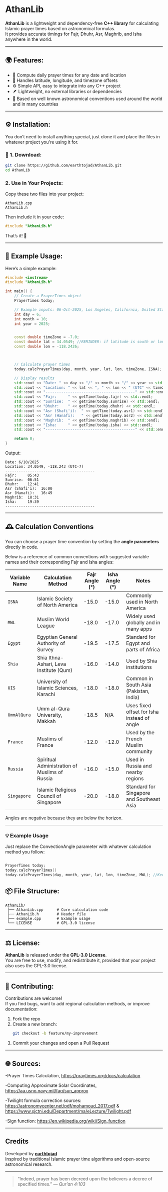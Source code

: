 # AthanLib

**AthanLib** is a lightweight and dependency-free **C++ library** for calculating Islamic prayer times based on astronomical formulas.  
It provides accurate timings for Fajr, Dhuhr, Asr, Maghrib, and Isha anywhere in the world.

---

## 🌍 Features:

- 📅 Compute daily prayer times for any date and location  
- 🧭 Handles latitude, longitude, and timezone offsets  
- ⚙️ Simple API, easy to integrate into any C++ project  
- 🪶 Lightweight, no external libraries or dependencies  
- 🧮 Based on well known astronomical conventions used around the world and in many countries  

---


## ⚙️ Installation:

You don’t need to install anything special, just clone it and place the files in whatever project you're using it for.

### 🧭 1. Download:

```bash
git clone https://github.com/earthtojad/AthanLib.git
cd AthanLib
```



### 2. Use in Your Projects:
Copy these two files into your project:
```
AthanLib.cpp
AthanLib.h
```

Then include it in your code:
```cpp
#include "AthanLib.h"
```

That’s it! 🎉

---

## 🚀 Example Usage:

Here’s a simple example:

```cpp
#include <iostream>
#include "AthanLib.h"

int main() {
    // Create a PrayerTimes object
    PrayerTimes today;

    // Example inputs: 06-Oct-2025, Los Angeles, California, United States of America.    
    int day = 6;
    int month = 10;
    int year = 2025;


    const double timeZone = -7.0;
    const double lat = 34.0549; //REMINDER: if latitude is south or longitude is west, please make sure that the value is set to negative.
    const double lon = -118.2426;



    // Calculate prayer times
    today.calcPrayerTimes(day, month, year, lat, lon, timeZone, ISNA);

    // Display results
    std::cout << "Date: " << day << "/" << month << "/" << year << std::endl;
    std::cout << "Location: " << lat << ", " << lon << " (UTC" << timeZone << ")" << std::endl;
    std::cout << "----------------------------------------" << std::endl;
    std::cout << "Fajr:     " << getTime(today.fajr) << std::endl;
    std::cout << "Sunrise:  " << getTime(today.sunrise) << std::endl;
    std::cout << "Dhuhr:    " << getTime(today.dhuhr) << std::endl;
    std::cout << "Asr (Shafi'i):  " << getTime(today.asr1) << std::endl;
    std::cout << "Asr (Hanafi):   " << getTime(today.asr2) << std::endl;
    std::cout << "Maghrib:  " << getTime(today.maghrib) << std::endl;
    std::cout << "Isha:     " << getTime(today.isha) << std::endl;
    std::cout << "----------------------------------------" << std::endl;

    return 0;
}
```

Output:
```
Date: 6/10/2025
Location: 34.0549, -118.243 (UTC-7)
----------------------------------------
Fajr:     05:43
Sunrise:  06:51
Dhuhr:    12:41
Asr (Shafi'i):  16:00
Asr (Hanafi):   16:49
Maghrib:  18:31
Isha:     19:39
----------------------------------------

```


---

## 🕰️ Calculation Conventions

You can choose a prayer time convention by setting the **angle parameters** directly in code.

Below is a reference of common conventions with suggested variable names and their corresponding Fajr and Isha angles:

| Variable Name | Calculation Method | Fajr Angle (°) | Isha Angle (°) | Notes |
|----------------|------------|----------------|----------------|-------|
| `ISNA` | Islamic Society of North America | -15.0 | -15.0 | Commonly used in North America |
| `MWL` | Muslim World League | -18.0 | -17.0 | Widely used globally and in many apps |
| `Egypt` | Egyptian General Authority of Survey | -19.5 | -17.5 | Standard for Egypt and parts of Africa |
| `Shia` | Shia Ithna-Ashari, Leva Institute (Qum) | -16.0 | -14.0 | Used by Shia institutions |
| `UIS` | University of Islamic Sciences, Karachi | -18.0 | -18.0 | Common in South Asia (Pakistan, India) |
| `UmmAlQura` | Umm al-Qura University, Makkah | -18.5 | N/A | Uses fixed offset for Isha instead of angle |
| `France` | Muslims of France | -12.0 | -12.0 | Used by the French Muslim community |
| `Russia` | Spiritual Administration of Muslims of Russia | -16.0 | -15.0 | Used in Russia and nearby regions |
| `Singapore` | Islamic Religious Council of Singapore | -20.0 | -18.0 | Standard for Singapore and Southeast Asia |


Angles are negative because they are below the horizon.


---

### 💡 Example Usage

Just replace the ConvectionAngle parameter with whatever calculation method you follow:
```cpp

PrayerTimes today;
today.calcPrayerTimes()
today.calcPrayerTimes(day, month, year, lat, lon, timeZone, MWL); //Keep in mind in the example code we used ISNA as we're in North America

```

## 📦 File Structure:

```
AthanLib/
 ├── AthanLib.cpp      # Core calculation code
 ├── AthanLib.h        # Header file
 ├── example.cpp       # Example usage
 └── LICENSE           # GPL-3.0 license
```

---

## ⚖️ License:

**AthanLib** is released under the **GPL-3.0 License**.  
You are free to use, modify, and redistribute it, provided that your project also uses the GPL-3.0 license.

---

## 🤝 Contributing:

Contributions are welcome!  
If you find bugs, want to add regional calculation methods, or improve documentation:

1. Fork the repo  
2. Create a new branch:  
   ```bash
   git checkout -b feature/my-improvement
   ```
3. Commit your changes and open a Pull Request 

---

## 🌐 Sources:

  -Prayer Times Calculation, https://praytimes.org/docs/calculation
  
  -Computing Approximate Solar Coordinates,  https://aa.usno.navy.mil/faq/sun_approx
  
  -Twilight formula correction sources: https://astronomycenter.net/pdf/mohamoud_2017.pdf  &  https://www.sjctni.edu/Department/ma/eLecture/Twilight.pdf
  
  -Sign function: https://en.wikipedia.org/wiki/Sign_function
  
---
## Credits

Developed by **[earthtojad](https://github.com/earthtojad)**  
Inspired by traditional Islamic prayer time algorithms and open-source astronomical research.

---

> “Indeed, prayer has been decreed upon the believers a decree of specified times.” — *Qur’an 4:103*
